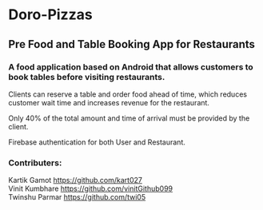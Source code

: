 # Doro-Pizzas
## Pre Food and Table Booking App for Restaurants

### A food application based on Android that allows customers to book tables before visiting restaurants.

Clients can reserve a table and order food ahead of time, which reduces customer wait time and increases revenue for the restaurant.

Only 40% of the total amount and time of arrival must be provided by the client.

Firebase authentication for both User and Restaurant. 

### Contributers:
Kartik Gamot https://github.com/kart027<br>
Vinit Kumbhare https://github.com/vinitGithub099<br>
Twinshu Parmar https://github.com/twi05